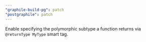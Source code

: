 ```yaml
---
"graphile-build-pg": patch
"postgraphile": patch
---
```


Enable specifying the polymorphic subtype a function returns via
`@returnType MyType` smart tag.
